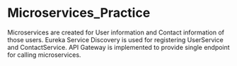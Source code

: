 # Microservices_Practice
Microservices are created for User information and Contact information of those users. Eureka Service Discovery is used for registering UserService and ContactService. API Gateway is implemented to provide single endpoint for calling microservices. 
